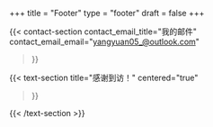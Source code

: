 +++
title =  "Footer"
type = "footer"
draft = false
+++


{{< contact-section
    contact_email_title="我的邮件"
    contact_email_email="yangyuan05_@outlook.com"
>}}




{{< text-section
title="感谢到访！"
centered="true"
>}}

{{< /text-section >}}